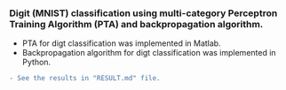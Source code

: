 ### Digit (MNIST) classification using multi-category Perceptron Training Algorithm (PTA) and backpropagation algorithm.


- PTA for digt classification was implemented in Matlab.
- Backpropagation algorithm for digt classification was implemented in Python.


```diff
- See the results in "RESULT.md" file.
```
